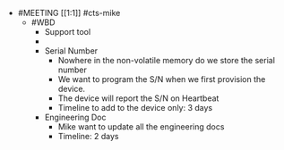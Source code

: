 - #MEETING [[1:1]] #cts-mike
	- #WBD
		- Support tool
		-
		- Serial Number
			- Nowhere in the non-volatile memory do we store the serial number
			- We want to program the S/N when we first provision the device.
			- The device will report the S/N on Heartbeat
			- Timeline to add to the device only: 3 days
		- Engineering Doc
			- Mike want to update all the engineering docs
			- Timeline: 2 days